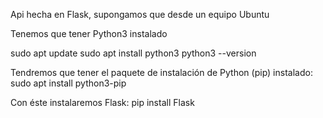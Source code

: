 Api hecha en Flask, supongamos que desde un equipo Ubuntu

Tenemos que tener Python3 instalado

sudo apt update
sudo apt install python3
python3 --version

Tendremos que tener el paquete de instalación de Python (pip) instalado:
sudo apt install python3-pip

Con éste instalaremos Flask:
pip install Flask

